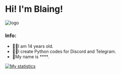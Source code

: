 # Hi! I'm Blaing!
![logo](https://github.com/Blaing7542/Blaing7542/assets/127663348/ed2a1071-6b00-4d73-ad68-303d9a71e985)


### Info:
- 🙋‍♂️I am 14 years old.
- 👨‍💻I create Python codes for Discord and Telegram.
- 🔧My name is ****.

[![My statistics](ttps://github-readme-stats.vercel.app/api?username=Blaing7542&count_private=true&hide=contribs&show_icons=true&)](https://github.com/Blaing7542)
